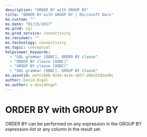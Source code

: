 ```yaml
---
description: "ORDER BY with GROUP BY"
title: "ORDER BY with GROUP BY | Microsoft Docs"
ms.custom: ""
ms.date: "01/19/2017"
ms.prod: sql
ms.prod_service: connectivity
ms.reviewer: ""
ms.technology: connectivity
ms.topic: conceptual
helpviewer_keywords: 
  - "SQL grammar [ODBC], ORDER BY clause"
  - "ORDER BY clause [ODBC]"
  - "GROUP BY clause [ODBC]"
  - "SQL grammar [ODBC], GROUP BY clause"
ms.assetid: eafcc668-9244-4e1e-a857-d9bd2585ed0c
author: David-Engel
ms.author: v-davidengel
---
```

# ORDER BY with GROUP BY
ORDER BY can be performed on any expression in the GROUP BY *expression-list* or any column in the result set.
